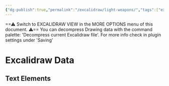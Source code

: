 ```yaml
---
{"dg-publish":true,"permalink":"/excalidraw/light-weapons/","tags":["excalidraw"],"created":"2025-01-10T22:35:22.443-05:00","updated":"2025-03-16T02:01:24.350-04:00"}
---
```


==⚠  Switch to EXCALIDRAW VIEW in the MORE OPTIONS menu of this document. ⚠== You can decompress Drawing data with the command palette: 'Decompress current Excalidraw file'. For more info check in plugin settings under 'Saving'


# Excalidraw Data

## Text Elements
